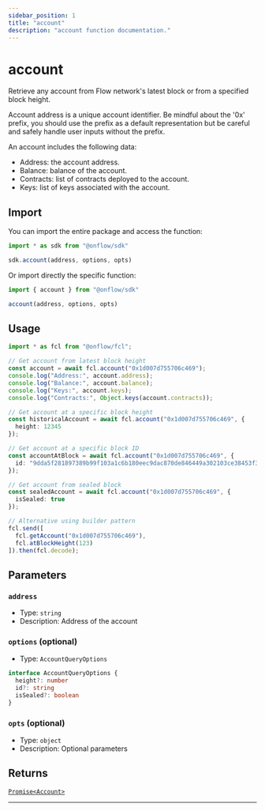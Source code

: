 ```yaml
---
sidebar_position: 1
title: "account"
description: "account function documentation."
---
```


<!-- THIS DOCUMENT IS AUTO-GENERATED FROM [onflow/sdk/src/account/account.ts](https://github.com/onflow/fcl-js/tree/master/packages/sdk/src/account/account.ts). DO NOT EDIT MANUALLY -->

# account

Retrieve any account from Flow network's latest block or from a specified block height.

Account address is a unique account identifier. Be mindful about the '0x' prefix, you should use the prefix as a default representation but be careful and safely handle user inputs without the prefix.

An account includes the following data:
- Address: the account address.
- Balance: balance of the account.
- Contracts: list of contracts deployed to the account.
- Keys: list of keys associated with the account.

## Import

You can import the entire package and access the function:

```typescript
import * as sdk from "@onflow/sdk"

sdk.account(address, options, opts)
```

Or import directly the specific function:

```typescript
import { account } from "@onflow/sdk"

account(address, options, opts)
```

## Usage

```typescript
import * as fcl from "@onflow/fcl";

// Get account from latest block height
const account = await fcl.account("0x1d007d755706c469");
console.log("Address:", account.address);
console.log("Balance:", account.balance);
console.log("Keys:", account.keys);
console.log("Contracts:", Object.keys(account.contracts));

// Get account at a specific block height
const historicalAccount = await fcl.account("0x1d007d755706c469", {
  height: 12345
});

// Get account at a specific block ID
const accountAtBlock = await fcl.account("0x1d007d755706c469", {
  id: "9dda5f281897389b99f103a1c6b180eec9dac870de846449a302103ce38453f3"
});

// Get account from sealed block
const sealedAccount = await fcl.account("0x1d007d755706c469", {
  isSealed: true
});

// Alternative using builder pattern
fcl.send([
  fcl.getAccount("0x1d007d755706c469"),
  fcl.atBlockHeight(123)
]).then(fcl.decode);
```

## Parameters

### `address` 

- Type: `string`
- Description: Address of the account


### `options` (optional)

- Type: `AccountQueryOptions`

```typescript
interface AccountQueryOptions {
  height?: number
  id?: string
  isSealed?: boolean
}
```

### `opts` (optional)

- Type: `object`
- Description: Optional parameters



## Returns

[`Promise<Account>`](../types#account)


---